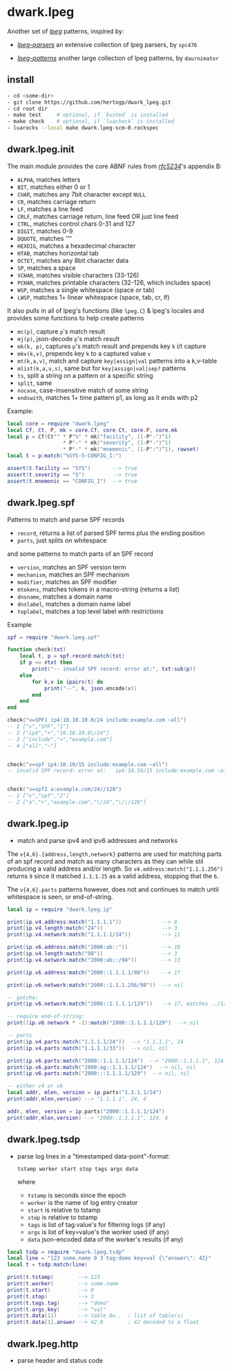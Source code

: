 # dwark.lpeg

Another set of [*lpeg*](http://www.inf.puc-rio.br/~roberto/lpeg/) patterns,
inspired by:
- [*lpeg-parsers*](https://github.com/spc476/LPeg-Parsers)
  an extensive collection of lpeg parsers, by `spc476`

- [*lpeg-patterns*](https://github.com/daurnimator/lpeg_patterns)
  another large collection of lpeg patterns, by `daurnimator`

## install

```bash
- cd <some-dir>
- git clone https://github.com/hertogp/dwark_lpeg.git
- cd root dir
- make test     # optional, if `busted` is installed
- make check    # optional, if `luacheck` is installed
- luarocks --local make dwark.lpeg-scm-0.rockspec
```


## dwark.lpeg.init

The main module provides the core ABNF rules from
[*rfc5234*](http://www.rfc-editor.org/rfc/rfc5234.html#appendix-B)'s appendix
B:

- `ALPHA`, matches letters
- `BIT`, matches either 0 or 1
- `CHAR`, matches any 7bit character except `NULL`
- `CR`, matches carriage return
- `LF`, matches a line feed
- `CRLF`, matches carriage return, line feed OR just line feed
- `CTRL`, matches control chars 0-31 and 127
- `DIGIT`, matches 0-9
- `DQUOTE`, matches '"'
- `HEXDIG`, matches a hexadecimal character
- `HTAB`, matches horizontal tab
- `OCTET`, matches any 8bit character data
- `SP`, matches a space
- `VCHAR`, matches visible characters (33-126)
- `PCHAR`, matches printable characters (32-126, which includes space)
- `WSP`, matches a single whitespace (space or tab)
- `LWSP`, matches 1+ linear whitespace (space, tab, cr, lf)

It also pulls in all of lpeg's functions (like `lpeg.C`) & lpeg's locales and
provides some functions to help create patterns

- `mc(p)`, capture `p`'s match result
- `mj(p)`, json-decode `p`'s match result
- `mk(k, p)`, captures `p`'s match result and prepends key `k` i/t capture
- `mkv(k,v)`, prepends key `k` to a captured value `v`
- `mt(k,a,v)`, match and capture `key|assign|val` patterns into a k,v-table
- `mlist(k,a,v,s)`, same but for `key|assign|val|sep?` patterns
- `ts`, split a string on a pattern or a specific string
- `split`, same
- `nocase`, case-insensitive match of some string
- `endswith`, matches 1+ time pattern p1, as long as it ends with p2

Example:

```lua
local core = require "dwark.lpeg"
local Cf, Ct, P, mk = core.Cf, core.Ct, core.P, core.mk
local p = Cf(Ct"" * P"%" * mk("facility", (1-P"-")^1)
                  * P"-" * mk("severity", (1-P"-")^1)
                  * P"-" * mk("mnemonic", (1-P":")^1), rawset)
local t = p:match("%SYS-5-CONFIG_I:")

assert(t.facility == "SYS")       --> true
assert(t.severity == "5")         --> true
assert(t.mnemonic == "CONFIG_I")  --> true
```

## dwark.lpeg.spf

Patterns to match and parse SPF records

- `record`, returns a list of parsed SPF terms plus the ending position
- `parts`, just splits on whitespace

and some patterns to match parts of an SPF record

- `version`, matches an SPF version term
- `mechanism`, matches an SPF mechanism
- `modifier`, matches an SPF modifier
- `mtokens`, matches tokens in a macro-string (returns a list)
- `dnsname`, matches a domain name
- `dnslabel`, matches a domain name label
- `toplabel`, matches a top level label with restrictions

Example

```lua
spf = require "dwark.lpeg.spf"

function check(txt)
    local t, p = spf.record:match(txt)
    if p <= #txt then
        print("-- invalid SPF record: error at:", txt:sub(p))
    else
        for k,v in ipairs(t) do
            print("--", k, json.encode(v))
        end
    end
end

check("v=SPF1 ip4:10.10.10.0/24 include:example.com ~all")
-- 1 ["v","SPF","1"]
-- 2 ["ip4","+","10.10.10.0\/24"]
-- 3 ["include","+","example.com"]
-- 4 ["all","~"]


check("v=spf ip4:10.10/15 include:example.com ~all")
-- invalid SPF record: error at:   ip4:10.10/15 include:example.com ~all


check("v=spf2 a:example.com/24//128")
-- 1 ["v","spf","2"]
-- 2 ["a","+","example.com","\/24","\/\/128"]
```

## dwark.lpeg.ip

- match and parse ipv4 and ipv6 addresses and networks

The `v{4,6}.{address,length,network}` patterns are used for matching parts of
an spf record and match as many characters as they can while stil producing a
valid address and/or length.  So `v4.address:match("1.1.1.256")` returns `9`
since it matched `1.1.1.25` as a valid address, stopping that the `6`.

The `v{4,6}.parts` patterns however, does not and continues to match until
whitespace is seen, or end-of-string.


```lua
local ip = require "dwark.lpeg.ip"

print(ip.v4.address:match("1.1.1.1"))             --> 8
print(ip.v4.length:match("24"))                   --> 3
print(ip.v4.network:match("1.1.1.1/24"))          --> 11

print(ip.v6.address:match("2000:ab::"))           --> 10
print(ip.v4.length:match("98"))                   --> 3
print(ip.v4.network:match("2000:ab::/98"))        --> 13

print(ip.v6.address:match("2000::1.1.1.1/98"))    --> 17

print(ip.v6.network:match("2000::1.1.1.256/98"))  --> nil

-- gotcha:
print(ip.v6.network:match("2000::1.1.1.1/129"))   --> 17, matches ../12

-- require end-of-string:
print((ip.v6.network * -1):match("2000::1.1.1.1/129")  --> nil

-- parts
print(ip.v4.parts:match("1.1.1.1/24"))  --> "1.1.1.1", 24
print(ip.v4.parts:match("1.1.1.1/33"))  --> nil, nil

print(ip.v6.parts:match("2000::1.1.1.1/124")  --> "2000::1.1.1.1", 124
print(ip.v6.parts:match("2000:ag::1.1.1.1/124")  --> nil, nil
print(ip.v6.parts:match("2000:::1.1.1.1/129")  --> nil, nil

-- either v4 or v6
local addr, mlen, version = ip.parts("1.1.1.1/24")
print(addr,mlen,version) --> "1.1.1.1", 24, 4

addr, mlen, version = ip.parts("2000::1.1.1.1/124")
print(addr,mlen,version) --> "2000::1.1.1.1", 124, 6
```


## dwark.lpeg.tsdp

- parse log lines in a "timestamped data-point"-format:

    `tstamp worker start stop tags args data`

    where
     - `tstamp` is seconds since the epoch
     - `worker` is the name of log entry creator
     - `start`  is relative to tstamp
     - `stop`   is relative to tstamp
     - `tags`   is list of tag:value's for filtering logs (if any)
     - `args`   is list of key=value's the worker used (if any)
     - `data`   json-encoded data of the worker's results (if any)

```lua
local tsdp = require "dwark.lpeg.tsdp"
local line = "123 some.name 0 3 tag:demo key=val {\"answer\": 42}"
local t = tsdp:match(line)

print(t.tstamp)        --> 123
print(t.worker)        --> some.name
print(t.start)         --> 0
print(t.stop)          --> 3
print(t.tags.tag)      --> "demo"
print(t.args.key)      --> "val"
print(t.data[1])       --> table 0x..  : list of table(s)
print(t.data[1].answer --> 42.0        : 42 decoded to a float
```


## dwark.lpeg.http

- parse header and status code




